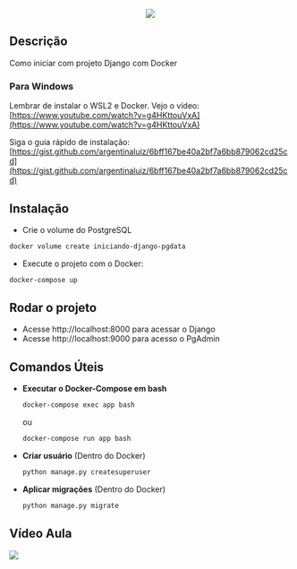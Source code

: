 <p align="center">
  <a href="http://nestjs.com/" target="blank"><img src="https://fullcycle.com.br/wp-content/themes/fullcycle-blog/application/img/logo-fullcycle.png"/></a>
</p>

## Descrição

Como iniciar com projeto Django com Docker

### Para Windows 

Lembrar de instalar o WSL2 e Docker. Vejo o vídeo: [https://www.youtube.com/watch?v=g4HKttouVxA](https://www.youtube.com/watch?v=g4HKttouVxA) 

Siga o guia rápido de instalação: [https://gist.github.com/argentinaluiz/6bff167be40a2bf7a6bb879062cd25cd](https://gist.github.com/argentinaluiz/6bff167be40a2bf7a6bb879062cd25cd) 

## Instalação

* Crie o volume do PostgreSQL
``` bash
docker volume create iniciando-django-pgdata
```
* Execute o projeto com o Docker:
``` bash
docker-compose up
```

## Rodar o projeto

* Acesse http://localhost:8000 para acessar o Django
* Acesse http://localhost:9000 para acesso o PgAdmin


## Comandos Úteis

- **Executar o Docker-Compose em bash**
  ``` bash
  docker-compose exec app bash
  ```
  ou
  ``` bash
  docker-compose run app bash
  
- **Criar usuário** (Dentro do Docker)
  ``` bash
  python manage.py createsuperuser
  ```
- **Aplicar migrações** (Dentro do Docker)
  ``` bash
  python manage.py migrate
  ```

## Vídeo Aula
[![](https://img.youtube.com/vi/gS2jULbwI0Q/mqdefault.jpg)](https://youtu.be/gS2jULbwI0Q)
